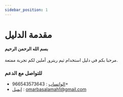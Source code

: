 ```yaml
---
sidebar_position: 1
---
```


# مقدمة الدليل
#### بسم الله الرحمن الرحيم
مرحبا بكم في دليل استخدام ثيم ريترو, أملين لكم تجربة ممتعة.

### للتواصل مع الدعم
- [الواتساب](https://wa.me/+966543573643) : 966543573643+
- [إيميل](mailto:omarbasalamah1@gmail.com) : omarbasalamah1@gmail.com


